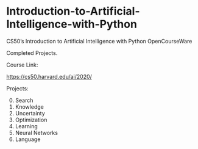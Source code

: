 # Introduction-to-Artificial-Intelligence-with-Python

CS50’s Introduction to Artificial Intelligence with Python OpenCourseWare

Completed Projects.

Course Link:

https://cs50.harvard.edu/ai/2020/

Projects:

0. Search
1. Knowledge
2. Uncertainty
3. Optimization
4. Learning
5. Neural Networks
6. Language
